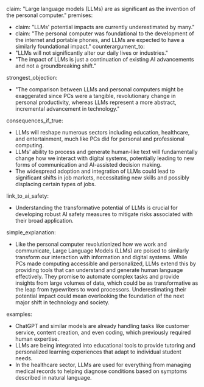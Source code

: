 claim: "Large language models (LLMs) are as significant as the invention of the personal computer."
premises:
  - claim: "LLMs' potential impacts are currently underestimated by many."
  - claim: "The personal computer was foundational to the development of the internet and portable phones, and LLMs are expected to have a similarly foundational impact."
counterargument_to:
  - "LLMs will not significantly alter our daily lives or industries."
  - "The impact of LLMs is just a continuation of existing AI advancements and not a groundbreaking shift."

strongest_objection:
  - "The comparison between LLMs and personal computers might be exaggerated since PCs were a tangible, revolutionary change in personal productivity, whereas LLMs represent a more abstract, incremental advancement in technology."

consequences_if_true:
  - LLMs will reshape numerous sectors including education, healthcare, and entertainment, much like PCs did for personal and professional computing.
  - LLMs' ability to process and generate human-like text will fundamentally change how we interact with digital systems, potentially leading to new forms of communication and AI-assisted decision making.
  - The widespread adoption and integration of LLMs could lead to significant shifts in job markets, necessitating new skills and possibly displacing certain types of jobs.

link_to_ai_safety:
  - Understanding the transformative potential of LLMs is crucial for developing robust AI safety measures to mitigate risks associated with their broad application.

simple_explanation:
  - Like the personal computer revolutionized how we work and communicate, Large Language Models (LLMs) are poised to similarly transform our interaction with information and digital systems. While PCs made computing accessible and personalized, LLMs extend this by providing tools that can understand and generate human language effectively. They promise to automate complex tasks and provide insights from large volumes of data, which could be as transformative as the leap from typewriters to word processors. Underestimating their potential impact could mean overlooking the foundation of the next major shift in technology and society.

examples:
  - ChatGPT and similar models are already handling tasks like customer service, content creation, and even coding, which previously required human expertise.
  - LLMs are being integrated into educational tools to provide tutoring and personalized learning experiences that adapt to individual student needs.
  - In the healthcare sector, LLMs are used for everything from managing medical records to helping diagnose conditions based on symptoms described in natural language.